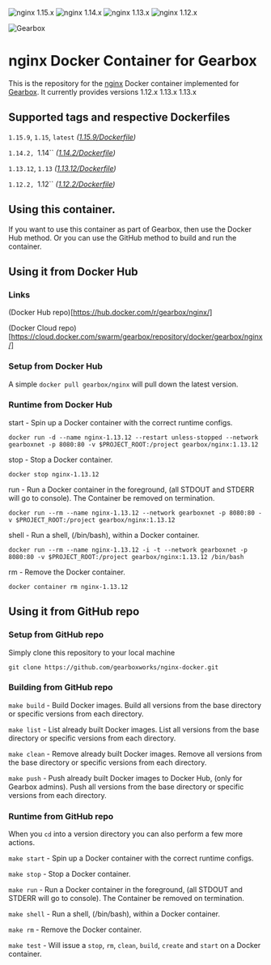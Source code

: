 ![nginx 1.15.x](https://img.shields.io/badge/nginx-1.15.x-green.svg)
![nginx 1.14.x](https://img.shields.io/badge/nginx-1.14.x-green.svg)
![nginx 1.13.x](https://img.shields.io/badge/nginx-1.13.x-green.svg)
![nginx 1.12.x](https://img.shields.io/badge/nginx-1.12.x-green.svg)

![Gearbox](https://github.com/gearboxworks/gearbox.github.io/raw/master/Gearbox-100x.png)


# nginx Docker Container for Gearbox
This is the repository for the [nginx](https://nginx.org/en/) Docker container implemented for [Gearbox](https://github.com/gearboxworks/gearbox).
It currently provides versions 1.12.x 1.13.x 1.13.x


## Supported tags and respective Dockerfiles

`1.15.9`, `1.15`, `latest` _([1.15.9/Dockerfile](https://github.com/gearboxworks/nginx-docker/blob/master/1.15.9/Dockerfile))_

`1.14.2, `1.14`` _([1.14.2/Dockerfile](https://github.com/gearboxworks/nginx-docker/blob/master/1.14.2/Dockerfile))_

`1.13.12`, `1.13` _([1.13.12/Dockerfile](https://github.com/gearboxworks/nginx-docker/blob/master/1.13.12/Dockerfile))_

`1.12.2, `1.12`` _([1.12.2/Dockerfile](https://github.com/gearboxworks/nginx-docker/blob/master/1.12.2/Dockerfile))_


## Using this container.
If you want to use this container as part of Gearbox, then use the Docker Hub method.
Or you can use the GitHub method to build and run the container.


## Using it from Docker Hub

### Links
(Docker Hub repo)[https://hub.docker.com/r/gearbox/nginx/]

(Docker Cloud repo)[https://cloud.docker.com/swarm/gearbox/repository/docker/gearbox/nginx/]


### Setup from Docker Hub
A simple `docker pull gearbox/nginx` will pull down the latest version.


### Runtime from Docker Hub
start - Spin up a Docker container with the correct runtime configs.

`docker run -d --name nginx-1.13.12 --restart unless-stopped --network gearboxnet -p 8080:80 -v $PROJECT_ROOT:/project gearbox/nginx:1.13.12`

stop - Stop a Docker container.

`docker stop nginx-1.13.12`

run - Run a Docker container in the foreground, (all STDOUT and STDERR will go to console). The Container be removed on termination.

`docker run --rm --name nginx-1.13.12 --network gearboxnet -p 8080:80 -v $PROJECT_ROOT:/project gearbox/nginx:1.13.12`

shell - Run a shell, (/bin/bash), within a Docker container.

`docker run --rm --name nginx-1.13.12 -i -t --network gearboxnet -p 8080:80 -v $PROJECT_ROOT:/project gearbox/nginx:1.13.12 /bin/bash`

rm - Remove the Docker container.

`docker container rm nginx-1.13.12`


## Using it from GitHub repo

### Setup from GitHub repo
Simply clone this repository to your local machine

`git clone https://github.com/gearboxworks/nginx-docker.git`


### Building from GitHub repo
`make build` - Build Docker images. Build all versions from the base directory or specific versions from each directory.


`make list` - List already built Docker images. List all versions from the base directory or specific versions from each directory.


`make clean` - Remove already built Docker images. Remove all versions from the base directory or specific versions from each directory.


`make push` - Push already built Docker images to Docker Hub, (only for Gearbox admins). Push all versions from the base directory or specific versions from each directory.


### Runtime from GitHub repo
When you `cd` into a version directory you can also perform a few more actions.

`make start` - Spin up a Docker container with the correct runtime configs.


`make stop` - Stop a Docker container.


`make run` - Run a Docker container in the foreground, (all STDOUT and STDERR will go to console). The Container be removed on termination.


`make shell` - Run a shell, (/bin/bash), within a Docker container.


`make rm` - Remove the Docker container.


`make test` - Will issue a `stop`, `rm`, `clean`, `build`, `create` and `start` on a Docker container.


